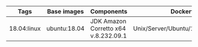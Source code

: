 | Tags | Base images | Components | Dockerfile |
| ---- | ----------- | ---------- | ---------- |
|18.04:linux|ubuntu:18.04|JDK Amazon Corretto x64 v.8.232.09.1|Unix/Server/Ubuntu/18.04/Dockerfile|
